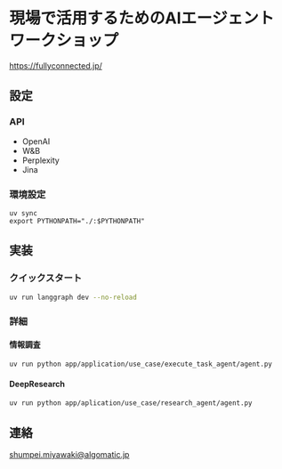 # 現場で活用するためのAIエージェントワークショップ

https://fullyconnected.jp/

## 設定

### API

- OpenAI
- W&B
- Perplexity
- Jina

### 環境設定


```baash
uv sync
export PYTHONPATH="./:$PYTHONPATH"
```

## 実装

### クイックスタート

```bash
uv run langgraph dev --no-reload
```

### 詳細

#### 情報調査

```bash
uv run python app/application/use_case/execute_task_agent/agent.py
```

#### DeepResearch

```bash
uv run python app/aplication/use_case/research_agent/agent.py
```


## 連絡

shumpei.miyawaki@algomatic.jp